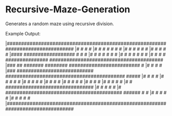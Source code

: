 # Recursive-Maze-Generation
Generates a random maze using recursive division. 

Example Output:

|################################################################################
|#              #                                 #                             #
|#     #        #     #  #                        #                             #
|#     #              #  #                        #                             #
|#              #        #                        #                             #
|#### ################## #                        #                             #
|#     #        #     #  #                        #                             #
|#     #        #     #  #                        #                             #
|#     #        #     #  ############### ########################################
|###  ## ####### ######## #########################                             #
|#              #        #                                                      #
|### ########################### ########################################## #####
|#                                                #                        #    #
|#  #                                             #                        #    #
|#  #                                             #                        #    #
|#  #                                                                      #    #
|#  #                                             #                        #    #
|#  #                                             #                             #
|#  #                                             #                        #    #
|#  #                                             ###############################
|#  #                                             #                        #    #
|# ######################################### ######                        #    #
|#  #                                             #                        #    #
|#  #                                             #                        #    #
|################################################################################
